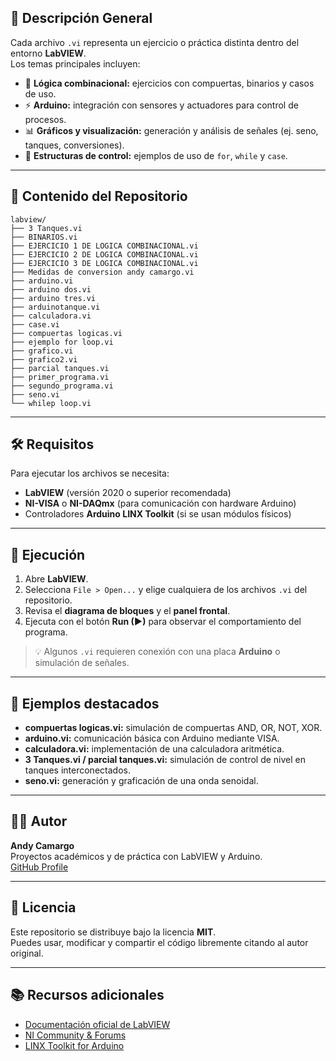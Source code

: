 ## 🧠 Descripción General

Cada archivo `.vi` representa un ejercicio o práctica distinta dentro del entorno **LabVIEW**.  
Los temas principales incluyen:

- 🔢 **Lógica combinacional:** ejercicios con compuertas, binarios y casos de uso.
- ⚡ **Arduino:** integración con sensores y actuadores para control de procesos.
- 📊 **Gráficos y visualización:** generación y análisis de señales (ej. seno, tanques, conversiones).
- 🔄 **Estructuras de control:** ejemplos de uso de `for`, `while` y `case`.

---

## 📂 Contenido del Repositorio
```
labview/
├── 3 Tanques.vi
├── BINARIOS.vi
├── EJERCICIO 1 DE LOGICA COMBINACIONAL.vi
├── EJERCICIO 2 DE LOGICA COMBINACIONAL.vi
├── EJERCICIO 3 DE LOGICA COMBINACIONAL.vi
├── Medidas de conversion andy camargo.vi
├── arduino.vi
├── arduino dos.vi
├── arduino tres.vi
├── arduinotanque.vi
├── calculadora.vi
├── case.vi
├── compuertas logicas.vi
├── ejemplo for loop.vi
├── grafico.vi
├── grafico2.vi
├── parcial tanques.vi
├── primer_programa.vi
├── segundo_programa.vi
├── seno.vi
└── whilep loop.vi

```
---

## 🛠️ Requisitos

Para ejecutar los archivos se necesita:

- **LabVIEW** (versión 2020 o superior recomendada)
- **NI-VISA** o **NI-DAQmx** (para comunicación con hardware Arduino)
- Controladores **Arduino LINX Toolkit** (si se usan módulos físicos)

---

## 🚀 Ejecución

1. Abre **LabVIEW**.  
2. Selecciona `File > Open...` y elige cualquiera de los archivos `.vi` del repositorio.  
3. Revisa el **diagrama de bloques** y el **panel frontal**.  
4. Ejecuta con el botón **Run (▶)** para observar el comportamiento del programa.  

> 💡 Algunos `.vi` requieren conexión con una placa **Arduino** o simulación de señales.

---

## 📘 Ejemplos destacados

- **compuertas logicas.vi:** simulación de compuertas AND, OR, NOT, XOR.  
- **arduino.vi:** comunicación básica con Arduino mediante VISA.  
- **calculadora.vi:** implementación de una calculadora aritmética.  
- **3 Tanques.vi / parcial tanques.vi:** simulación de control de nivel en tanques interconectados.  
- **seno.vi:** generación y graficación de una onda senoidal.

---

## 👨‍💻 Autor

**Andy Camargo**  
Proyectos académicos y de práctica con LabVIEW y Arduino.  
[GitHub Profile](https://github.com/AndyCamargo)

---

## 🧾 Licencia

Este repositorio se distribuye bajo la licencia **MIT**.  
Puedes usar, modificar y compartir el código libremente citando al autor original.

---

## 📚 Recursos adicionales

- [Documentación oficial de LabVIEW](https://www.ni.com/docs/labview)
- [NI Community & Forums](https://forums.ni.com)
- [LINX Toolkit for Arduino](https://www.labviewmakerhub.com/doku.php?id=learn:libraries:linx:start)

